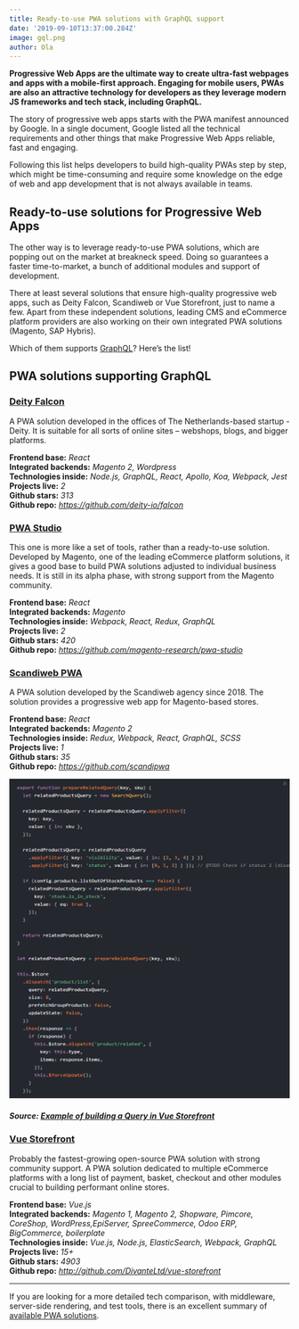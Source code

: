 ```yaml
---
title: Ready-to-use PWA solutions with GraphQL support
date: '2019-09-10T13:37:00.284Z'
image: gql.png
author: Ola
---
```


**Progressive Web Apps are the ultimate way to create ultra-fast webpages and apps with a mobile-first approach. Engaging for mobile users, PWAs are also an attractive technology for developers as they leverage modern JS frameworks and tech stack, including GraphQL.**

The story of progressive web apps starts with the PWA manifest announced by Google. In a single document, Google listed all the technical requirements and other things that make Progressive Web Apps reliable, fast and engaging. 

Following this list helps developers to build high-quality PWAs step by step, which might be time-consuming and require some knowledge on the edge of web and app development that is not always available in teams.

## Ready-to-use solutions for Progressive Web Apps

The other way is to leverage ready-to-use PWA solutions, which are popping out on the market at breakneck speed. Doing so guarantees a faster time-to-market, a bunch of additional modules and support of development.

There at least several solutions that ensure high-quality progressive web apps, such as Deity Falcon, Scandiweb or Vue Storefront, just to name a few. Apart from these independent solutions, leading CMS and eCommerce platform providers are also working on their own integrated PWA solutions (Magento, SAP Hybris).

Which of them supports [GraphQL](https://graphql.org/)? Here’s the list!

## PWA solutions supporting GraphQL

### [Deity Falcon](https://falcon.deity.io/docs/getting-started/intro)
A PWA solution developed in the offices of The Netherlands-based startup - Deity. It is suitable for all sorts of online sites – webshops, blogs, and bigger platforms. 

**Frontend base:** *React*  
**Integrated backends:** *Magento 2, Wordpress*  
**Technologies inside:** *Node.js, GraphQL, React, Apollo, Koa, Webpack, Jest*  
**Projects live:** *2*  
**Github stars:** *313*  
**Github repo:** *https://github.com/deity-io/falcon* 

### [PWA Studio](https://magento.github.io/pwa-studio/)
This one is more like a set of tools, rather than a ready-to-use solution. Developed by Magento, one of the leading eCommerce platform solutions, it gives a good base to build PWA solutions adjusted to individual business needs. It is still in its alpha phase, with strong support from the Magento community.

**Frontend base:** *React*   
**Integrated backends:** *Magento*   
**Technologies inside:** *Webpack, React, Redux, GraphQL*  
**Projects live:** *2*  
**Github stars:** *420*  
**Github repo:** *https://github.com/magento-research/pwa-studio* 


### [Scandiweb PWA](https://scandipwa.com/)
A PWA solution developed by the Scandiweb agency since 2018. The solution provides a progressive web app for Magento-based stores.

**Frontend base:** *React*  
**Integrated backends:** *Magento 2*   
**Technologies inside:** *Redux, Webpack, React, GraphQL, SCSS*  
**Projects live:** *1*  
**Github stars:** *35*  
**Github repo:** *https://github.com/scandipwa* 

![VueStorefront example](vuestorefront.png)

##### Source: [Example of building a Query in Vue Storefront](https://docs.vuestorefront.io/guide/basics/graphql.html)

### [Vue Storefront](https://www.vuestorefront.io/)
Probably the fastest-growing open-source PWA solution with strong community support. A PWA solution dedicated to multiple eCommerce platforms with a long list of payment, basket, checkout and other modules crucial to building performant online stores. 

**Frontend base:** *Vue.js*  
**Integrated backends:** *Magento 1, Magento 2, Shopware, Pimcore, CoreShop, WordPress,EpiServer, SpreeCommerce, Odoo ERP, BigCommerce, boilerplate*   
**Technologies inside:** *Vue.js, Node.js, ElasticSearch, Webpack, GraphQL*  
**Projects live:** *15+*  
**Github stars:** *4903*  
**Github repo:** *http://github.com/DivanteLtd/vue-storefront* 

---

If you are looking for a more detailed tech comparison, with middleware, server-side rendering, and test tools, there is an excellent summary of [available PWA solutions](https://divante.com/blog/pwa-solutions-for-ecommerce-comparison/).
